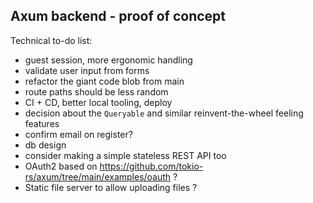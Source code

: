 ## Axum backend - proof of concept

Technical to-do list:

- guest session, more ergonomic handling
- validate user input from forms
- refactor the giant code blob from main
- route paths should be less random
- CI + CD, better local tooling, deploy
- decision about the `Queryable` and similar reinvent-the-wheel feeling features
- confirm email on register?
- db design
- consider making a simple stateless REST API too
- OAuth2 based on https://github.com/tokio-rs/axum/tree/main/examples/oauth ?
- Static file server to allow uploading files ?
